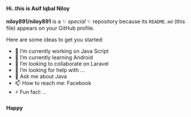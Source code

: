 #### Hi..this is Asif Iqbal Niloy


**niloy891/niloy891** is a ✨ _special_ ✨ repository because its `README.md` (this file) appears on your GitHub profile.

Here are some ideas to get you started:

- 🔭 I’m currently working on Java Script
- 🌱 I’m currently learning Android 
- 👯 I’m looking to collaborate on Laravel
- 🤔 I’m looking for help with ...
- 💬 Ask me about Java
- 📫 How to reach me: Facebook
- ⚡ Fun fact: ..

#### Happy
